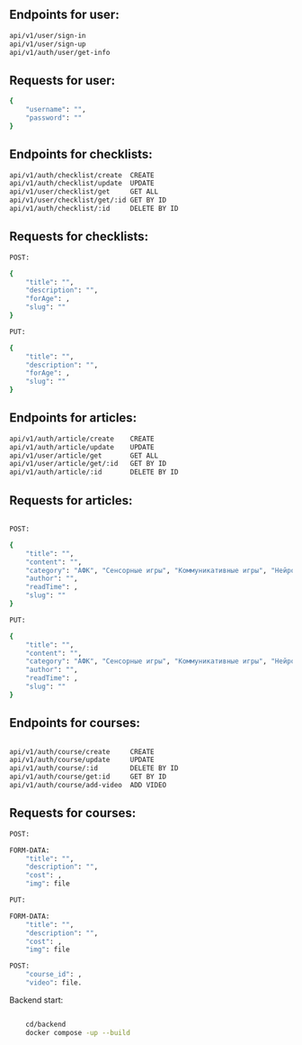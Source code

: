 
## Endpoints for user:
```bash
api/v1/user/sign-in
api/v1/user/sign-up
api/v1/auth/user/get-info
```

## Requests for user:
```bash
{
    "username": "",
    "password": ""
}
```

## Endpoints for checklists:
```bash
api/v1/auth/checklist/create  CREATE
api/v1/auth/checklist/update  UPDATE
api/v1/user/checklist/get     GET ALL
api/v1/user/checklist/get/:id GET BY ID
api/v1/auth/checklist/:id     DELETE BY ID
```

## Requests for checklists:
```bash
POST:

{
    "title": "",
    "description": "",
    "forAge": ,
    "slug": ""
}

PUT:

{
    "title": "",
    "description": "",
    "forAge": ,
    "slug": ""
}
```

## Endpoints for articles:
```bash
api/v1/auth/article/create    CREATE
api/v1/auth/article/update    UPDATE
api/v1/user/article/get       GET ALL
api/v1/user/article/get/:id   GET BY ID
api/v1/auth/article/:id       DELETE BY ID
```

## Requests for articles:
```bash

POST:

{
    "title": "",
    "content": "",
    "category": "АФК", "Сенсорные игры", "Коммуникативные игры", "Нейроигры",
    "author": "",
    "readTime": ,
    "slug": ""
}

PUT:

{
    "title": "",
    "content": "",
    "category": "АФК", "Сенсорные игры", "Коммуникативные игры", "Нейроигры",
    "author": "",
    "readTime": ,
    "slug": ""
}
```

## Endpoints for courses:
```bash

api/v1/auth/course/create     CREATE
api/v1/auth/course/update     UPDATE
api/v1/auth/course/:id        DELETE BY ID
api/v1/auth/course/get:id     GET BY ID
api/v1/auth/course/add-video  ADD VIDEO
``` 

## Requests for courses:
```bash
POST:

FORM-DATA:
    "title": "",
    "description": "",
    "cost": ,
    "img": file

PUT:

FORM-DATA:
    "title": "",
    "description": "",
    "cost": ,
    "img": file

POST:
    "course_id": ,
    "video": file.
```

Backend start:
```bash

    cd/backend
    docker compose -up --build

```
